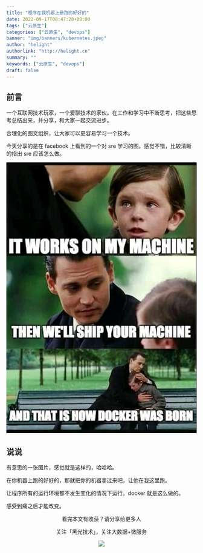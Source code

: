 ```yaml
---
title: "程序在我机器上是跑的好好的"
date: 2022-09-17T08:47:20+08:00
tags: ["云原生"]
categories: ["云原生", "devops"]
banner: "img/banners/kubernetes.jpeg"
author: "helight"
authorlink: "http://helight.cn"
summary: ""
keywords: ["云原生", "devops"]
draft: false
---
```




## 前言

一个互联网技术玩家，一个爱聊技术的家伙。在工作和学习中不断思考，把这些思考总结出来，并分享，和大家一起交流进步。


合理化的图文组织，让大家可以更容易学习一个技术。

今天分享的是在 facebook 上看到的一个对 sre 学习的图，感觉不错，比较清晰的指出 sre 应该怎么做。


![](imgs/docker-works.jpeg)

## 说说
有意思的一张图片，感觉就是这样的，哈哈哈。

在你机器上跑的好好的，那就把你的机器拿过来吧，让他在我这里跑。

让程序所有的运行环境都不发生变化的情况下运行。docker 就是这么做的。

感受到痛之后才能改变。

<center>
看完本文有收获？请分享给更多人

关注「黑光技术」，关注大数据+微服务

![](/img/qrcode_helight_tech.jpg)

</center>